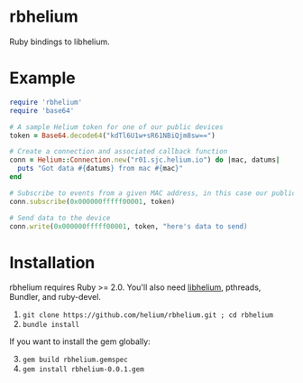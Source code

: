 rbhelium
========

Ruby bindings to libhelium.

Example
=======

```ruby
require 'rbhelium'
require 'base64'

# A sample Helium token for one of our public devices
token = Base64.decode64("kdTl6U1w+sR61NBiQjm8sw==")

# Create a connection and associated callback function
conn = Helium::Connection.new("r01.sjc.helium.io") do |mac, datums|
  puts "Got data #{datums} from mac #{mac}"
end

# Subscribe to events from a given MAC address, in this case our public device
conn.subscribe(0x000000fffff00001, token)

# Send data to the device
conn.write(0x000000fffff00001, token, "here's data to send)
```

Installation
============

rbhelium requires Ruby >= 2.0. You'll also need [libhelium](https://github.com/helium/libhelium), pthreads, Bundler, and ruby-devel.

1. `git clone https://github.com/helium/rbhelium.git ; cd rbhelium`
2. `bundle install`

If you want to install the gem globally:

3. `gem build rbhelium.gemspec`
4. `gem install rbhelium-0.0.1.gem`
